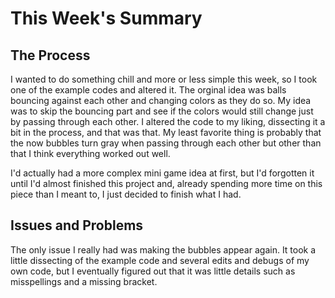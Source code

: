 # This Week's Summary

## The Process
I wanted to do something chill and more or less simple this week, so I took one of the example codes and altered it. The orginal idea was balls bouncing against each other and changing colors as they do so. My idea was to skip the bouncing part and see if the colors would still change just by passing through each other. I altered the code to my liking, dissecting it a bit in the process, and that was that. My least favorite thing is probably that the now bubbles turn gray when passing through each other but other than that I think everything worked out well.

I'd actually had a more complex mini game idea at first, but I'd forgotten it until I'd almost finished this project and, already spending more time on this piece than I meant to, I just decided to finish what I had.

## Issues and Problems
The only issue I really had was making the bubbles appear again. It took a little dissecting of the example code and several edits and debugs of my own code, but I eventually figured out that it was little details such as misspellings and a missing bracket. 
